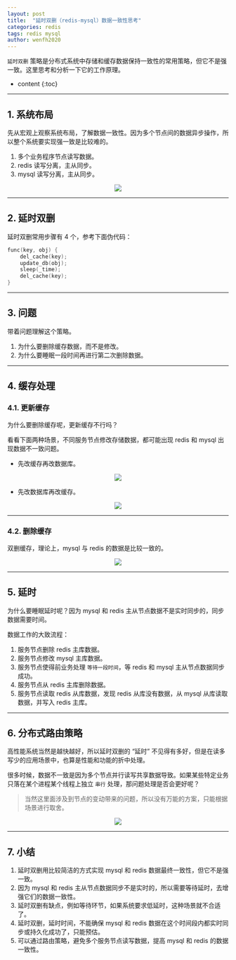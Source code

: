 ```yaml
---
layout: post
title:  "延时双删（redis-mysql）数据一致性思考"
categories: redis
tags: redis mysql
author: wenfh2020
---
```


`延时双删` 策略是分布式系统中存储和缓存数据保持一致性的常用策略，但它不是强一致。这里思考和分析一下它的工作原理。




* content
{:toc}

---

## 1. 系统布局

先从宏观上观察系统布局，了解数据一致性。因为多个节点间的数据异步操作，所以整个系统要实现强一致是比较难的。

1. 多个业务程序节点读写数据。
2. redis 读写分离，主从同步。
3. mysql 读写分离，主从同步。

<div align=center><img src="/images/2022-02-14-09-58-56.png" data-action="zoom"/></div>

---

## 2. 延时双删

延时双删常用步骤有 4 个，参考下面伪代码：

```c
func(key, obj) {
    del_cache(key);
    update_db(obj);
    sleep(_time);
    del_cache(key);
}
```

---

## 3. 问题

带着问题理解这个策略。

1. 为什么要删除缓存数据，而不是修改。
2. 为什么要睡眠一段时间再进行第二次删除数据。

---

## 4. 缓存处理

### 4.1. 更新缓存

为什么要删除缓存呢，更新缓存不行吗？

看看下面两种场景，不同服务节点修改存储数据，都可能出现 redis 和 mysql 出现数据不一致问题。

* 先改缓存再改数据库。

<div align=center><img src="/images/2022-02-14-12-37-08.png" data-action="zoom"/></div>

* 先改数据库再改缓存。

<div align=center><img src="/images/2022-02-14-12-37-47.png" data-action="zoom"/></div>

---

### 4.2. 删除缓存

双删缓存，理论上，mysql 与 redis 的数据是比较一致的。

<div align=center><img src="/images/2022-02-14-12-38-47.png" data-action="zoom"/></div>

---

## 5. 延时

为什么要睡眠延时呢？因为 mysql 和 redis 主从节点数据不是实时同步的，同步数据需要时间。

数据工作的大致流程：

1. 服务节点删除 redis 主库数据。
2. 服务节点修改 mysql 主库数据。
3. 服务节点使得前业务处理 `等待一段时间`，等 redis 和 mysql 主从节点数据同步成功。
4. 服务节点从 redis 主库删除数据。
5. 服务节点读取 redis 从库数据，发现 redis 从库没有数据，从 mysql 从库读取数据，并写入 redis 主库。

---

## 6. 分布式路由策略

高性能系统当然是越快越好，所以延时双删的 “延时” 不见得有多好，但是在读多写少的应用场景中，也算是性能和功能的折中处理。

很多时候，数据不一致是因为多个节点并行读写共享数据导致。如果某些特定业务只落在某个进程某个线程上独立 `串行` 处理，那问题处理是否会更好呢？

> 当然这里面涉及到节点的变动带来的问题，所以没有万能的方案，只能根据场景进行取舍。

<div align=center><img src="/images/2022-02-14-13-55-09.png" data-action="zoom"/></div>

---

## 7. 小结

1. 延时双删用比较简洁的方式实现 mysql 和 redis 数据最终一致性，但它不是强一致。
2. 因为 mysql 和 redis 主从节点数据同步不是实时的，所以需要等待延时，去增强它们的数据一致性。
3. 延时双删有缺点，例如等待环节，如果系统要求低延时，这种场景就不合适了。
4. 延时双删，延时时间，不能确保 mysql 和 redis 数据在这个时间段内都实时同步或持久化成功了，只能预估。
5. 可以通过路由策略，避免多个服务节点读写数据，提高 mysql 和 redis 的数据一致性。
